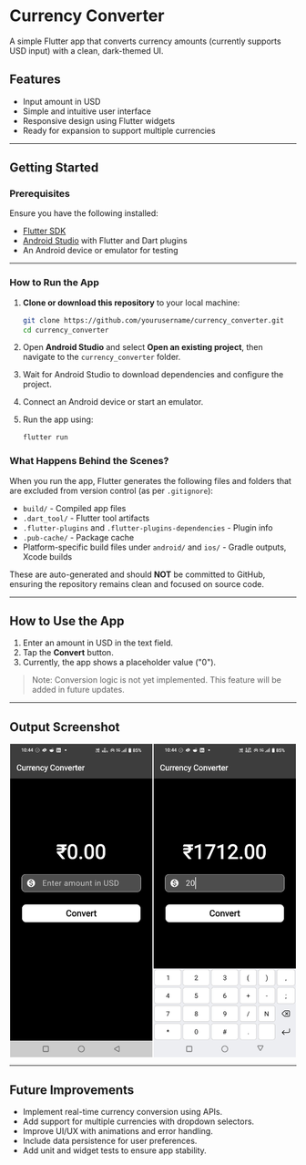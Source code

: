 # Currency Converter

A simple Flutter app that converts currency amounts (currently supports USD input) with a clean, dark-themed UI.

## Features

* Input amount in USD
* Simple and intuitive user interface
* Responsive design using Flutter widgets
* Ready for expansion to support multiple currencies

---

## Getting Started

### Prerequisites

Ensure you have the following installed:

* [Flutter SDK](https://flutter.dev/docs/get-started/install)
* [Android Studio](https://developer.android.com/studio) with Flutter and Dart plugins
* An Android device or emulator for testing

---

### How to Run the App

1. **Clone or download this repository** to your local machine:

   ```bash
   git clone https://github.com/yourusername/currency_converter.git
   cd currency_converter
   ```

2. Open **Android Studio** and select **Open an existing project**, then navigate to the `currency_converter` folder.

3. Wait for Android Studio to download dependencies and configure the project.

4. Connect an Android device or start an emulator.

5. Run the app using:

   ```bash
   flutter run
   ```

### What Happens Behind the Scenes?

When you run the app, Flutter generates the following files and folders that are excluded from version control (as per `.gitignore`):

* `build/` - Compiled app files
* `.dart_tool/` - Flutter tool artifacts
* `.flutter-plugins` and `.flutter-plugins-dependencies` - Plugin info
* `.pub-cache/` - Package cache
* Platform-specific build files under `android/` and `ios/` - Gradle outputs, Xcode builds

These are auto-generated and should **NOT** be committed to GitHub, ensuring the repository remains clean and focused on source code.

---

## How to Use the App

1. Enter an amount in USD in the text field.
2. Tap the **Convert** button.
3. Currently, the app shows a placeholder value ("0").

> Note: Conversion logic is not yet implemented. This feature will be added in future updates.

---

## Output Screenshot

<div style="display: flex; justify-content: space-around;">
  <img src="Screenshots/Screenshot1.jpg" width="250" height="550" alt="App Screenshot - 1"/>
  <img src="Screenshots/Screenshot2.jpg" width="250" height="550" alt="App Screenshot - 2"/>
</div>

---

## Future Improvements

* Implement real-time currency conversion using APIs.
* Add support for multiple currencies with dropdown selectors.
* Improve UI/UX with animations and error handling.
* Include data persistence for user preferences.
* Add unit and widget tests to ensure app stability.
